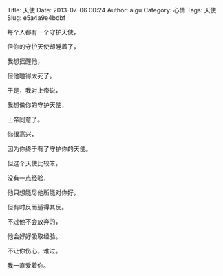 Title: 天使
Date: 2013-07-06 00:24
Author: algu
Category: 心情
Tags: 天使
Slug: e5a4a9e4bdbf

每个人都有一个守护天使，

但你的守护天使却睡着了，

我想摇醒他，

但他睡得太死了。

于是，我对上帝说，

我想做你的守护天使，

上帝同意了。

你很高兴，

因为你终于有了守护你的天使。

但这个天使比较笨，

没有一点经验，

他只想能尽他所能对你好，

但有时反而适得其反。

不过他不会放弃的，

他会好好吸取经验。

不让你伤心，难过。

我一直爱着你。
